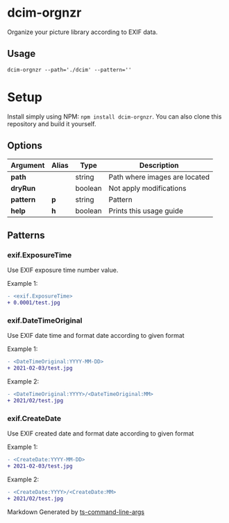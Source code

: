 
# dcim-orgnzr

Organize your picture library according to EXIF data.


## Usage

`dcim-orgnzr --path='./dcim' --pattern=''`


# Setup

Install simply using NPM: `npm install dcim-orgnzr`.
You can also clone this repository and build it yourself.


## Options

| Argument | Alias | Type | Description |
|-|-|-|-|
| **path** | | string | Path where images are located |
| **dryRun** | | boolean | Not apply modifications |
| **pattern** | **p** | string | Pattern |
| **help** | **h** | boolean | Prints this usage guide |


## Patterns




### exif.ExposureTime

Use EXIF exposure time number value.

Example 1:  
  
```diff  
- <exif.ExposureTime>  
+ 0.0001/test.jpg  
```


### exif.DateTimeOriginal

Use EXIF date time and format date according to given format

Example 1:  
  
```diff  
- <DateTimeOriginal:YYYY-MM-DD>  
+ 2021-02-03/test.jpg  
```
Example 2:  
  
```diff  
- <DateTimeOriginal:YYYY>/<DateTimeOriginal:MM>  
+ 2021/02/test.jpg  
```


### exif.CreateDate

Use EXIF created date and format date according to given format

Example 1:  
  
```diff  
- <CreateDate:YYYY-MM-DD>  
+ 2021-02-03/test.jpg  
```
Example 2:  
  
```diff  
- <CreateDate:YYYY>/<CreateDate:MM>  
+ 2021/02/test.jpg  
```
  

[//]: ####ts-command-line-args_generated-by-footer
Markdown Generated by [ts-command-line-args](https://www.npmjs.com/package/ts-command-line-args)